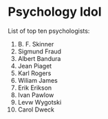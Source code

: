 # Psychology Idol
List of top ten psychologists:

1. B. F. Skinner
1. Sigmund Fraud
1. Albert Bandura
1. Jean Piaget
1. Karl Rogers
1. Wiliam James
1. Erik Erikson
1. Ivan Pawlow
1. Levw Wygotski
1. Carol Dweck
